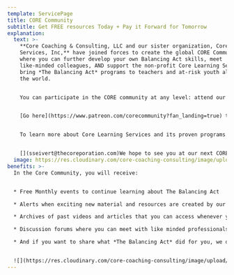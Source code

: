 ```yaml
---
template: ServicePage
title: CORE Community
subtitle: Get FREE resources Today + Pay it Forward for Tomorrow
explanation:
  text: >-
    **Core Coaching & Consulting, LLC and our sister organization, Core Learning
    Services, Inc,** have joined forces to create the global CORE Community
    where you can further develop your own Balancing Act skills, meet
    like-minded colleagues, AND support the non-profit Core Learning Services to
    bring *The Balancing Act* programs to teachers and at-risk youth all over
    the world. 


    You can participate in the CORE community at any level: attend our FREE monthly events, be the first to access our resources as soon as we develop them, and "pay it forward" by bringing the superpower of Balance to the lives of the next generation.  


    [Go here](https://www.patreon.com/corecommunity?fan_landing=true) to learn more about our exciting new global CORE COMMUNITY.


    To learn more about Core Learning Services and its proven programs that have changed the lives of at-risk youth and their beleaguered teachers, [go here](core-learning-services.org). 


    [](sseivert@thecoreporation.com)We hope to see you at our next CORE COMMUNITY event!!
  image: https://res.cloudinary.com/core-coaching-consulting/image/upload/v1647093801/patreon_2_zvqfto.jpg
benefits: >-
  In the Core Community, you will receive: 


  * Free Monthly events to continue learning about The Balancing Act

  * Alerts when exciting new material and resources are created by our team members

  * Archives of past videos and articles that you can access whenever you wish

  * Discussion forums where you can meet with like minded professionals 

  * And if you want to share what *The Balancing Act* did for you, we offer you the opportunity to "pay it forward" so children around the world can gain these tools to create great lives.


  ![](https://res.cloudinary.com/core-coaching-consulting/image/upload/v1647096233/children_in_favela_reduced_2_klb7fh.jpg "Support Youth to Create a Whole New World of Balance")
---
```

